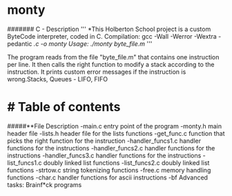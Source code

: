 # monty
####### C - Description
'''
*This Holberton School project is a custom ByteCode interpreter, coded in C. Compilation: gcc -Wall -Werror -Wextra -pedantic *.c -o monty Usage: ./monty byte_file.m*
'''

The program reads from the file "byte_file.m" that contains one instruction per line. It then calls the right function to modify a stack according to the instruction. It prints custom error messages if the instruction is wrong.Stacks, Queues - LIFO, FIFO

# # Table of contents

#####**File	Description
-main.c	entry point of the program
-monty.h	main header file
-lists.h	header file for the lists functions
-get_func.c	function that picks the right function for the instruction
-handler_funcs1.c	handler functions for the instructions
-handler_funcs2.c	handler functions for the instructions
-handler_funcs3.c	handler functions for the instructions
-list_funcs1.c	doubly linked list functions
-list_funcs2.c	doubly linked list functions
-strtow.c	string tokenizing functions
-free.c	memory handling functions
-char.c	handler functions for ascii instructions
-bf	Advanced tasks: Brainf*ck programs
